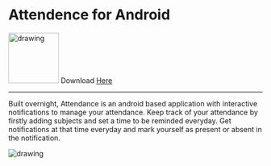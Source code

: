 # Attendence for Android

<img src="https://www.gstatic.com/android/market_images/web/play_prism_hlock_2x.png" alt="drawing" width="100"/> Download [Here](https://play.google.com/store/apps/details?id=com.shar.attendance)

---

Built overnight, Attendance is an android based application with interactive notifications to manage your attendance. Keep track of your attendance by firstly adding subjects and set a time to be reminded everyday. Get notifications at that time everyday and mark yourself as present or absent in the notification. 
 
 <img src="https://i.imgur.com/BAvmkGj.png" alt="drawing" > 
